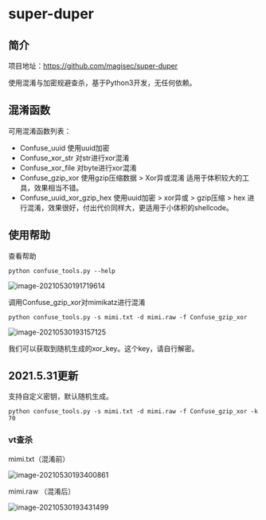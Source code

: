 # super-duper

## 简介

项目地址：https://github.com/magisec/super-duper

使用混淆与加密规避查杀，基于Python3开发，无任何依赖。

## 混淆函数

可用混淆函数列表：

- Confuse_uuid 使用uuid加密
- Confuse_xor_str 对str进行xor混淆
- Confuse_xor_file 对byte进行xor混淆
- Confuse_gzip_xor 使用gzip压缩数据 > Xor异或混淆 适用于体积较大的工具，效果相当不错。
- Confuse_uuid_xor_gzip_hex 使用uuid加密 > xor异或 > gzip压缩 > hex 进行混淆，效果很好，付出代价同样大，更适用于小体积的shellcode。

## 使用帮助

查看帮助

```
python confuse_tools.py --help
```

![image-20210530191719614](https://gitee.com/magisec/images/raw/master/image-20210530194450066.png)

调用Confuse_gzip_xor对mimikatz进行混淆

```
python confuse_tools.py -s mimi.txt -d mimi.raw -f Confuse_gzip_xor
```

![image-20210530193157125](https://gitee.com/magisec/images/raw/master/image-20210530193157125.png)

我们可以获取到随机生成的xor_key。这个key，请自行解密。
## 2021.5.31更新
支持自定义密钥，默认随机生成。
```
python confuse_tools.py -s mimi.txt -d mimi.raw -f Confuse_gzip_xor -k 70
```

### vt查杀

mimi.txt（混淆前）

![image-20210530193400861](https://gitee.com/magisec/images/raw/master/image-20210530193400861.png)

mimi.raw （混淆后）

![image-20210530193431499](https://gitee.com/magisec/images/raw/master/image-20210530193431499.png)

